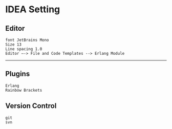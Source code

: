 # IDEA Setting
## Editor
    font JetBrains Mono
    Size 13
    Line spacing 1.0
    Editor –-> File and Code Templates --> Erlang Module 
    
        
        
---------
## Plugins  
    Erlang 
    Rainbow Brackets
    
## Version Control
    git
    svn